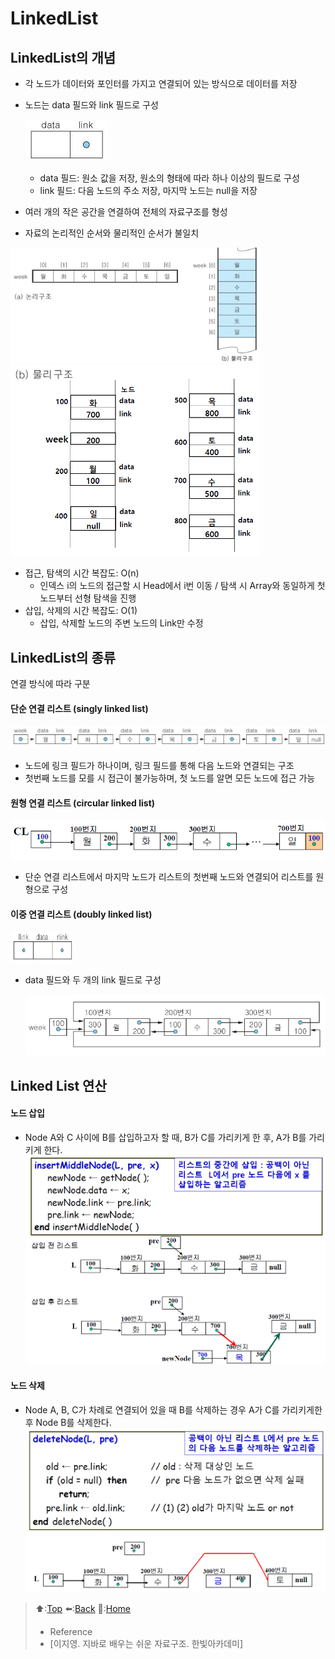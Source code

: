 # LinkedList
## LinkedList의 개념

- 각 노드가 데이터와 포인터를 가지고 연결되어 있는 방식으로 데이터를 저장
- 노드는 data 필드와 link 필드로 구성
      
  ![노드 구조](https://github.com/Minho979/CS_Study/blob/main/contents/images/Node.png)
  
  - data 필드: 원소 값을 저장, 원소의 형태에 따라 하나 이상의 필드로 구성
  - link 필드: 다음 노드의 주소 저장, 마지막 노드는 null을 저장

- 여러 개의 작은 공간을 연결하여 전체의 자료구조를 형성
- 자료의 논리적인 순서와 물리적인 순서가 불일치

<img src="https://github.com/Minho979/CS_Study/blob/main/contents/images/LinkedList2.png" width="400">
<img src="https://github.com/Minho979/CS_Study/blob/main/contents/images/LinkedList1.png" width="400">

  - 접근, 탐색의 시간 복잡도: O(n)
    - 인덱스 i의 노드의 접근할 시 Head에서 i번 이동 / 탐색 시 Array와 동일하게 첫 노드부터 선형 탐색을 진행 
  - 삽입, 삭제의 시간 복잡도: O(1)
    - 삽입, 삭제할 노드의 주변 노드의 Link만 수정

## LinkedList의 종류

연결 방식에 따라 구분

#### 단순 연결 리스트 (singly linked list)

  
  ![단순 연결 리스트 구조](https://github.com/Minho979/CS_Study/blob/main/contents/images/SLinkedList.png)
    
  - 노드에 링크 필드가 하나이며, 링크 필드를 통해 다음 노드와 연결되는 구조
  - 첫번째 노드를 모를 시 접근이 불가능하며, 첫 노드를 알면 모든 노드에 접근 가능
      
#### 원형 연결 리스트 (circular linked list)

  
  ![원형 연결 리스트 구조](https://github.com/Minho979/CS_Study/blob/main/contents/images/CLinkedList.png)
    
  - 단순 연결 리스트에서 마지막 노드가 리스트의 첫번째 노드와 연결되어 리스트를 원형으로 구성
      
#### 이중 연결 리스트 (doubly linked list)

  <img src="https://github.com/Minho979/CS_Study/blob/main/contents/images/DLinkedListNode.png" width="100" height="50">
    
  - data 필드와 두 개의 link 필드로 구성
  
    ![이중 연결 리스트 구조](https://github.com/Minho979/CS_Study/blob/main/contents/images/CDLinkedList.png)

## Linked List 연산 
#### 노드 삽입
- Node A와 C 사이에 B를 삽입하고자 할 때, B가 C를 가리키게 한 후, A가 B를 가리키게 한다.
  <img src="https://github.com/Minho979/CS_Study/blob/main/contents/images/LinkedList-Insert.png" width="500">
#### 노드 삭제
- Node A, B, C가 차례로 연결되어 있을 때 B를 삭제하는 경우 A가 C를 가리키게한 후 Node B를 삭제한다.
  <img src="https://github.com/Minho979/CS_Study/blob/main/contents/images/LinkedList-Del.png" width="500">
> ⬆️:[Top](#1-DataStructure)
> ⬅️:[Back](https://github.com/Minho979/CS_Study/blob/main/README.md#1-data-structure)
> 💁:[Home](https://github.com/Minho979/CS_Study/blob/main/README.md)
> - Reference
> - [이지영. 지바로 배우는 쉬운 자료구조. 한빛아카데미]
